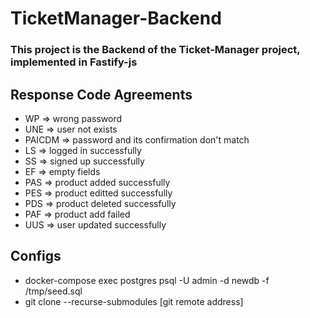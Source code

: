 # TicketManager-Backend
### This project is the Backend of the Ticket-Manager project, implemented in Fastify-js

## Response Code Agreements
+ WP => wrong password
+ UNE => user not exists
+ PAICDM => password and its confirmation don't match
+ LS => logged in successfully
+ SS => signed up successfully
+ EF => empty fields
+ PAS => product added successfully
+ PES => product editted successfully
+ PDS => product deleted successfully
+ PAF => product add failed
+ UUS => user updated successfully

## Configs
+ docker-compose exec postgres psql -U admin -d newdb -f /tmp/seed.sql
+ git clone --recurse-submodules [git remote address]